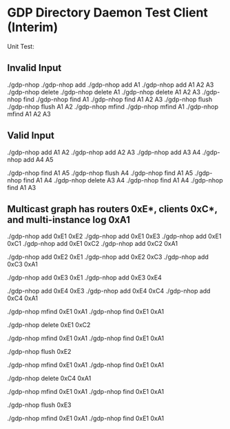 # GDP Directory Daemon Test Client (Interim)

Unit Test:

## Invalid Input

./gdp-nhop
./gdp-nhop add
./gdp-nhop add A1
./gdp-nhop add A1 A2 A3
./gdp-nhop delete
./gdp-nhop delete A1
./gdp-nhop delete A1 A2 A3
./gdp-nhop find
./gdp-nhop find A1
./gdp-nhop find A1 A2 A3
./gdp-nhop flush
./gdp-nhop flush A1 A2
./gdp-nhop mfind
./gdp-nhop mfind A1
./gdp-nhop mfind A1 A2 A3

## Valid Input

./gdp-nhop add A1 A2
./gdp-nhop add A2 A3
./gdp-nhop add A3 A4
./gdp-nhop add A4 A5

./gdp-nhop find A1 A5
./gdp-nhop flush A4
./gdp-nhop find A1 A5
./gdp-nhop find A1 A4
./gdp-nhop delete A3 A4
./gdp-nhop find A1 A4
./gdp-nhop find A1 A3


## Multicast graph has routers 0xE*, clients 0xC*, and multi-instance log 0xA1

./gdp-nhop add 0xE1 0xE2
./gdp-nhop add 0xE1 0xE3
./gdp-nhop add 0xE1 0xC1
./gdp-nhop add 0xE1 0xC2
./gdp-nhop add 0xC2 0xA1

./gdp-nhop add 0xE2 0xE1
./gdp-nhop add 0xE2 0xC3
./gdp-nhop add 0xC3 0xA1

./gdp-nhop add 0xE3 0xE1
./gdp-nhop add 0xE3 0xE4

./gdp-nhop add 0xE4 0xE3
./gdp-nhop add 0xE4 0xC4
./gdp-nhop add 0xC4 0xA1

./gdp-nhop mfind 0xE1 0xA1
./gdp-nhop find 0xE1 0xA1

./gdp-nhop delete 0xE1 0xC2

./gdp-nhop mfind 0xE1 0xA1
./gdp-nhop find 0xE1 0xA1

./gdp-nhop flush 0xE2

./gdp-nhop mfind 0xE1 0xA1
./gdp-nhop find 0xE1 0xA1

./gdp-nhop delete 0xC4 0xA1

./gdp-nhop mfind 0xE1 0xA1
./gdp-nhop find 0xE1 0xA1

./gdp-nhop flush 0xE3

./gdp-nhop mfind 0xE1 0xA1
./gdp-nhop find 0xE1 0xA1
